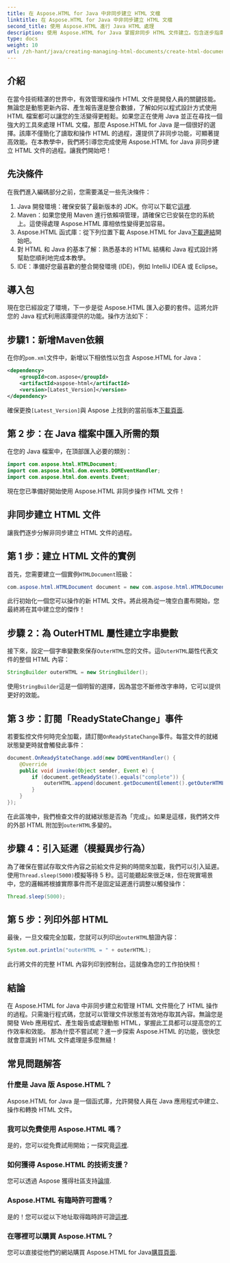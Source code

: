 ```yaml
---
title: 在 Aspose.HTML for Java 中非同步建立 HTML 文檔
linktitle: 在 Aspose.HTML for Java 中非同步建立 HTML 文檔
second_title: 使用 Aspose.HTML 進行 Java HTML 處理
description: 使用 Aspose.HTML for Java 掌握非同步 HTML 文件建立。包含逐步指南、提示和常見問題解答，可幫助您快速學習。
type: docs
weight: 10
url: /zh-hant/java/creating-managing-html-documents/create-html-documents-async/
---
```

## 介紹
在當今技術精湛的世界中，有效管理和操作 HTML 文件是開發人員的關鍵技能。無論您是動態更新內容、產生報告還是整合數據，了解如何以程式設計方式使用 HTML 檔案都可以讓您的生活變得更輕鬆。如果您正在使用 Java 並正在尋找一個強大的工具來處理 HTML 文檔，那麼 Aspose.HTML for Java 是一個很好的選擇。該庫不僅簡化了讀取和操作 HTML 的過程，還提供了非同步功能，可顯著提高效能。在本教學中，我們將引導您完成使用 Aspose.HTML for Java 非同步建立 HTML 文件的過程。讓我們開始吧！
## 先決條件
在我們進入編碼部分之前，您需要滿足一些先決條件：
1.  Java 開發環境：確保安裝了最新版本的 JDK。你可以下載它[這裡](https://www.oracle.com/java/technologies/javase-jdk11-downloads.html).
2. Maven：如果您使用 Maven 進行依賴項管理，請確保它已安裝在您的系統上。這使得處理 Aspose.HTML 庫相依性變得更加容易。
3.  Aspose.HTML 函式庫：從下列位置下載 Aspose.HTML for Java[下載連結](https://releases.aspose.com/html/java/)開始吧。
4. 對 HTML 和 Java 的基本了解：熟悉基本的 HTML 結構和 Java 程式設計將幫助您順利地完成本教學。
5. IDE：準備好您最喜歡的整合開發環境 (IDE)，例如 IntelliJ IDEA 或 Eclipse。
## 導入包
現在您已經設定了環境，下一步是從 Aspose.HTML 匯入必要的套件。這將允許您的 Java 程式利用該庫提供的功能。操作方法如下：
## 步驟1：新增Maven依賴
在你的`pom.xml`文件中，新增以下相依性以包含 Aspose.HTML for Java：
```xml
<dependency>
    <groupId>com.aspose</groupId>
    <artifactId>aspose-html</artifactId>
    <version>[Latest_Version]</version>
</dependency>
```
確保更換`[Latest_Version]`與 Aspose 上找到的當前版本[下載頁面](https://releases.aspose.com/html/java/).
## 第 2 步：在 Java 檔案中匯入所需的類
在您的 Java 檔案中，在頂部匯入必要的類別：
```java
import com.aspose.html.HTMLDocument;
import com.aspose.html.dom.events.DOMEventHandler;
import com.aspose.html.dom.events.Event;
```
現在您已準備好開始使用 Aspose.HTML 非同步操作 HTML 文件！
## 非同步建立 HTML 文件
讓我們逐步分解非同步建立 HTML 文件的過程。
## 第 1 步：建立 HTML 文件的實例
首先，您需要建立一個實例`HTMLDocument`班級：
```java
com.aspose.html.HTMLDocument document = new com.aspose.html.HTMLDocument();
```
此行初始化一個您可以操作的新 HTML 文件。將此視為從一塊空白畫布開始，您最終將在其中建立您的傑作！
## 步驟 2：為 OuterHTML 屬性建立字串變數
接下來，設定一個字串變數來保存`OuterHTML`您的文件。這`OuterHTML`屬性代表文件的整個 HTML 內容：
```java
StringBuilder outerHTML = new StringBuilder();
```
使用`StringBuilder`這是一個明智的選擇，因為當您不斷修改字串時，它可以提供更好的效能。
## 第 3 步：訂閱「ReadyStateChange」事件
若要監控文件何時完全加載，請訂閱`OnReadyStateChange`事件。每當文件的就緒狀態變更時就會觸發此事件：
```java
document.OnReadyStateChange.add(new DOMEventHandler() {
    @Override
    public void invoke(Object sender, Event e) {
        if (document.getReadyState().equals("complete")) {
            outerHTML.append(document.getDocumentElement().getOuterHTML());
        }
    }
});
```
在此區塊中，我們檢查文件的就緒狀態是否為「完成」。如果是這樣，我們將文件的外部 HTML 附加到`outerHTML`多變的。 
## 步驟 4：引入延遲（模擬異步行為）
為了確保在嘗試存取文件內容之前給文件足夠的時間來加載，我們可以引入延遲。使用`Thread.sleep(5000)`模擬等待 5 秒。這可能聽起來很乏味，但在現實場景中，您的邏輯將根據實際事件而不是固定延遲進行調整以觸發操作：
```java
Thread.sleep(5000);
```
## 第 5 步：列印外部 HTML
最後，一旦文檔完全加載，您就可以列印出`outerHTML`驗證內容：
```java
System.out.println("outerHTML = " + outerHTML);
```
此行將文件的完整 HTML 內容列印到控制台。這就像為您的工作拍快照！
## 結論
在 Aspose.HTML for Java 中非同步建立和管理 HTML 文件簡化了 HTML 操作的過程。只需幾行程式碼，您就可以管理文件狀態並有效地存取其內容。無論您是開發 Web 應用程式、產生報告或處理動態 HTML，掌握此工具都可以提高您的工作效率和效能。
那為什麼不嘗試呢？進一步探索 Aspose.HTML 的功能，很快您就會意識到 HTML 文件處理是多麼無縫！
## 常見問題解答
### 什麼是 Java 版 Aspose.HTML？
Aspose.HTML for Java 是一個函式庫，允許開發人員在 Java 應用程式中建立、操作和轉換 HTML 文件。
### 我可以免費使用 Aspose.HTML 嗎？
是的，您可以從免費試用開始；一探究竟[這裡](https://releases.aspose.com/).
### 如何獲得 Aspose.HTML 的技術支援？
您可以透過 Aspose 獲得社區支持[論壇](https://forum.aspose.com/c/html/29).
### Aspose.HTML 有臨時許可證嗎？
是的！您可以從以下地址取得臨時許可證[這裡](https://purchase.aspose.com/temporary-license/).
### 在哪裡可以購買 Aspose.HTML？
您可以直接從他們的網站購買 Aspose.HTML for Java[購買頁面](https://purchase.aspose.com/buy).